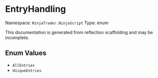 # EntryHandling

Namespace: `NinjaTrader.NinjaScript`
Type: enum

This documentation is generated from reflection scaffolding and may be incomplete.

## Enum Values
- `AllEntries`
- `UniqueEntries`
